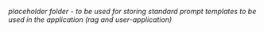 *placeholder folder - to be used for storing standard prompt templates to be used in the application (rag and user-application)*